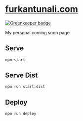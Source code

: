 # [furkantunali.com](http://furkantunali.com)

[![Greenkeeper badge](https://badges.greenkeeper.io/JacopKane/furkantunali.com.svg)](https://greenkeeper.io/)

My personal coming soon page

## Serve
```bash
npm start
```

## Serve Dist
```bash
npm run start:dist
```

## Deploy
```bash
npm run deploy
```
